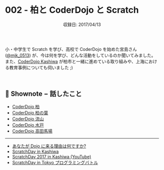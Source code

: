 # 002 - 柏と CoderDojo と Scratch
<div style="text-align: center; padding-bottom: 30px;">収録日: 2017/04/13</div><br>

小・中学生で Scratch を学び、高校で CoderDojo を始めた宮島さん ([@mjk_0513](https://twitter.com/mjk_0513)) が、今は何を学び、どんな活動をしているのか聞いてみました。また、[CoderDojo Kashiwa](http://www.coderdojo-kashiwa.com/) が柏市と一緒に進めている取り組みや、上海における教育事例についても伺いました ;)

<br>

## 📝 Shownote − 話したこと

- [CoderDojo 柏](http://www.coderdojo-kashiwa.com/)
- [CoderDojo 柏の葉](http://coderdojo-kashiwa.com/kashiwanoha/)
- [CoderDojo 流山](http://www.code-for-nagareyama.org/?cat=11)
- [CoderDojo 水戸](http://coderdojo-mito.com/)
- [CoderDojo 高田馬場](http://coderdojo-tdbb.com/)

-----------

- [あなたが Dojo に来る理由は何ですか?](https://www.youtube.com/watch?v=gLDue2xb1j8)
- [ScratchDay in Kashiwa](http://sd.coderdojo-kashiwa.com/)
- [ScratchDay 2017 in Kashiwa (YouTube)](https://www.youtube.com/watch?v=LO7fXO1vp1c)
- [ScratchDay in Tokyo プログラミングバトル](http://day.scratch-ja.org/post/115465554182/%E3%83%97%E3%83%AD%E3%82%B0%E3%83%A9%E3%83%9F%E3%83%B3%E3%82%B0%E3%83%90%E3%83%88%E3%83%AB)
